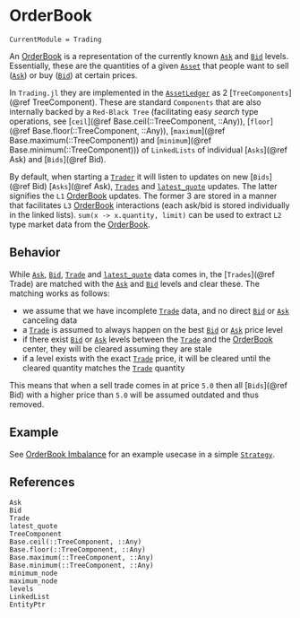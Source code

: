 # OrderBook
```@meta
CurrentModule = Trading
```
An [OrderBook](@ref) is a representation of the currently known [`Ask`](@ref) and [`Bid`](@ref) levels. Essentially, these are the quantities of a given [`Asset`](@ref) that people want to sell ([`Ask`](@ref)) or buy ([`Bid`](@ref)) at certain prices.

In `Trading.jl` they are implemented in the [`AssetLedger`](@ref) as 2 [`TreeComponents`](@ref TreeComponent). These are standard `Components` that are also internally backed by a `Red-Black Tree` (facilitating easy _search_ type operations, see [`ceil`](@ref Base.ceil(::TreeComponent, ::Any)), [`floor`](@ref Base.floor(::TreeComponent, ::Any)), [`maximum`](@ref Base.maximum(::TreeComponent)) and [`minimum`](@ref Base.minimum(::TreeComponent))) of `LinkedLists` of individual [`Asks`](@ref Ask) and [`Bids`](@ref Bid).

By default, when starting a [`Trader`](@ref) it will listen to updates on new [`Bids`](@ref Bid) [`Asks`](@ref Ask), [`Trades`](@ref) and [`latest_quote`](@ref) updates.
The latter signifies the `L1` [OrderBook](@ref) updates. The former 3 are stored in a manner that facilitates `L3` [OrderBook](@ref) interactions (each ask/bid is stored individually in the linked lists). `sum(x -> x.quantity, limit)` can be used to extract `L2` type market data from the [OrderBook](@ref).

## Behavior
While [`Ask`](@ref), [`Bid`](@ref), [`Trade`](@ref) and [`latest_quote`](@ref) data comes in, the [`Trades`](@ref Trade) are matched with the [`Ask`](@ref) and [`Bid`](@ref) levels and clear these.
The matching works as follows:
- we assume that we have incomplete [`Trade`](@ref) data, and no direct [`Bid`](@ref) or [`Ask`](@ref) canceling data
- a [`Trade`](@ref) is assumed to always happen on the best [`Bid`](@ref) or [`Ask`](@ref) price level
- if there exist [`Bid`](@ref) or [`Ask`](@ref) levels between the [`Trade`](@ref) and the [OrderBook](@ref) center, they will be cleared assuming they are stale
- if a level exists with the exact [`Trade`](@ref) price, it will be cleared until the cleared quantity matches the [`Trade`](@ref) quantity

This means that when a sell trade comes in at price `5.0` then all [`Bids`](@ref Bid) with a higher price than `5.0` will be assumed outdated and thus removed.

## Example
See [OrderBook Imbalance](@ref) for an example usecase in a simple [`Strategy`](@ref).

## References

```@docs
Ask
Bid
Trade
latest_quote
TreeComponent
Base.ceil(::TreeComponent, ::Any)
Base.floor(::TreeComponent, ::Any)
Base.maximum(::TreeComponent, ::Any)
Base.minimum(::TreeComponent, ::Any)
minimum_node
maximum_node
levels
LinkedList
EntityPtr
```
